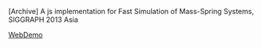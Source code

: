 [Archive] A js implementation for Fast Simulation of Mass-Spring Systems, SIGGRAPH 2013 Asia

[WebDemo](https://marlinilram.github.io/fast-mass-spring-js/index.html)